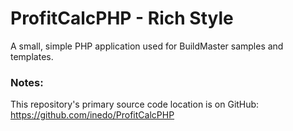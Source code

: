 # ProfitCalcPHP - Rich Style

A small, simple PHP application used for BuildMaster samples and templates.

### Notes:

This repository's primary source code location is on GitHub: https://github.com/inedo/ProfitCalcPHP
